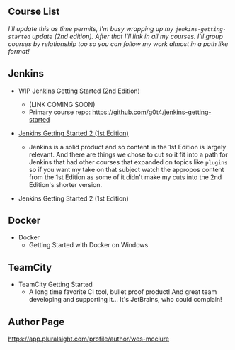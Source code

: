 ## Course List

*I'll update this as time permits, I'm busy wrapping up my `jenkins-getting-started` update (2nd edition). After that I'll link in all my courses. I'll group courses by relationship too so you can follow my work almost in a path like format!*

## Jenkins

- WIP Jenkins Getting Started (2nd Edition) 
  - (LINK COMING SOON)
  - Primary course repo: https://github.com/g0t4/jenkins-getting-started
- [Jenkins Getting Started 2 (1st Edition)](https://app.pluralsight.com/library/courses/jenkins-2-getting-started)
    - Jenkins is a solid product and so content in the 1st Edition is largely relevant. And there are things we chose to cut so it fit into a path for Jenkins that had other courses that expanded on topics like `plugins` so if you want my take on that subject watch the appropos content from the 1st Edition as some of it didn't make my cuts into the 2nd Edition's shorter version. 

- Jenkins Getting Started 2 (1st Edition)

## Docker

- Docker
  - Getting Started with Docker on Windows

## TeamCity

- TeamCity Getting Started
  - A long time favorite CI tool, bullet proof product! And great team developing and supporting it... It's JetBrains, who could complain!
 
## Author Page

https://app.pluralsight.com/profile/author/wes-mcclure 

## 
